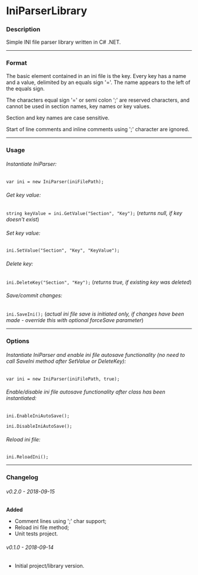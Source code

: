# IniParserLibrary

### Description

Simple INI file parser library written in C# .NET.

-----

### Format

The basic element contained in an ini file is the key. Every key has a name and a value, delimited by an equals sign '='. The name appears to the left of the equals sign.

The characters equal sign '=' or semi colon ';' are reserved characters, and cannot be used in section names, key names or key values.

Section and key names are case sensitive.

Start of line comments and inline comments using ';' character are ignored.

-----

### Usage

###### Instantiate IniParser:
`var ini = new IniParser(iniFilePath);`

###### Get key value:
`string keyValue = ini.GetValue("Section", "Key");` (*returns null, if key doesn't exist*)

###### Set key value:
`ini.SetValue("Section", "Key", "KeyValue");`

###### Delete key:
`ini.DeleteKey("Section", "Key");` (*returns true, if existing key was deleted*)

###### Save/commit changes:
`ini.SaveIni();` (*actual ini file save is initiated only, if changes have been made - override this with optional forceSave parameter*)

-----

### Options

###### Instantiate IniParser and enable ini file autosave functionality (no need to call SaveIni method after SetValue or DeleteKey):
`var ini = new IniParser(iniFilePath, true);`

###### Enable/disable ini file autosave functionality after class has been instantiated:
`ini.EnableIniAutoSave();`

`ini.DisableIniAutoSave();`

###### Reload ini file:
`ini.ReloadIni();`

-----

### Changelog

###### v0.2.0 - 2018-09-15
**Added**

* Comment lines using ';' char support;
* Reload ini file method;
* Unit tests project.

###### v0.1.0 - 2018-09-14
* Initial project/library version.
